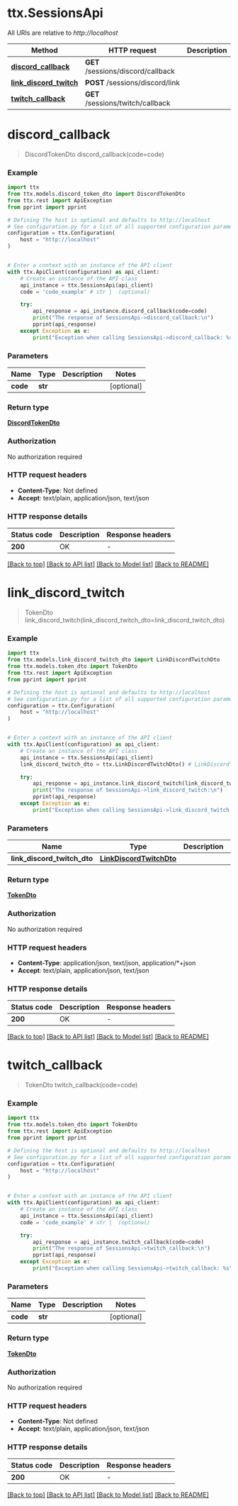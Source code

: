 # ttx.SessionsApi

All URIs are relative to *http://localhost*

Method | HTTP request | Description
------------- | ------------- | -------------
[**discord_callback**](SessionsApi.md#discord_callback) | **GET** /sessions/discord/callback | 
[**link_discord_twitch**](SessionsApi.md#link_discord_twitch) | **POST** /sessions/discord/link | 
[**twitch_callback**](SessionsApi.md#twitch_callback) | **GET** /sessions/twitch/callback | 


# **discord_callback**
> DiscordTokenDto discord_callback(code=code)

### Example


```python
import ttx
from ttx.models.discord_token_dto import DiscordTokenDto
from ttx.rest import ApiException
from pprint import pprint

# Defining the host is optional and defaults to http://localhost
# See configuration.py for a list of all supported configuration parameters.
configuration = ttx.Configuration(
    host = "http://localhost"
)


# Enter a context with an instance of the API client
with ttx.ApiClient(configuration) as api_client:
    # Create an instance of the API class
    api_instance = ttx.SessionsApi(api_client)
    code = 'code_example' # str |  (optional)

    try:
        api_response = api_instance.discord_callback(code=code)
        print("The response of SessionsApi->discord_callback:\n")
        pprint(api_response)
    except Exception as e:
        print("Exception when calling SessionsApi->discord_callback: %s\n" % e)
```



### Parameters


Name | Type | Description  | Notes
------------- | ------------- | ------------- | -------------
 **code** | **str**|  | [optional] 

### Return type

[**DiscordTokenDto**](DiscordTokenDto.md)

### Authorization

No authorization required

### HTTP request headers

 - **Content-Type**: Not defined
 - **Accept**: text/plain, application/json, text/json

### HTTP response details

| Status code | Description | Response headers |
|-------------|-------------|------------------|
**200** | OK |  -  |

[[Back to top]](#) [[Back to API list]](../README.md#documentation-for-api-endpoints) [[Back to Model list]](../README.md#documentation-for-models) [[Back to README]](../README.md)

# **link_discord_twitch**
> TokenDto link_discord_twitch(link_discord_twitch_dto=link_discord_twitch_dto)

### Example


```python
import ttx
from ttx.models.link_discord_twitch_dto import LinkDiscordTwitchDto
from ttx.models.token_dto import TokenDto
from ttx.rest import ApiException
from pprint import pprint

# Defining the host is optional and defaults to http://localhost
# See configuration.py for a list of all supported configuration parameters.
configuration = ttx.Configuration(
    host = "http://localhost"
)


# Enter a context with an instance of the API client
with ttx.ApiClient(configuration) as api_client:
    # Create an instance of the API class
    api_instance = ttx.SessionsApi(api_client)
    link_discord_twitch_dto = ttx.LinkDiscordTwitchDto() # LinkDiscordTwitchDto |  (optional)

    try:
        api_response = api_instance.link_discord_twitch(link_discord_twitch_dto=link_discord_twitch_dto)
        print("The response of SessionsApi->link_discord_twitch:\n")
        pprint(api_response)
    except Exception as e:
        print("Exception when calling SessionsApi->link_discord_twitch: %s\n" % e)
```



### Parameters


Name | Type | Description  | Notes
------------- | ------------- | ------------- | -------------
 **link_discord_twitch_dto** | [**LinkDiscordTwitchDto**](LinkDiscordTwitchDto.md)|  | [optional] 

### Return type

[**TokenDto**](TokenDto.md)

### Authorization

No authorization required

### HTTP request headers

 - **Content-Type**: application/json, text/json, application/*+json
 - **Accept**: text/plain, application/json, text/json

### HTTP response details

| Status code | Description | Response headers |
|-------------|-------------|------------------|
**200** | OK |  -  |

[[Back to top]](#) [[Back to API list]](../README.md#documentation-for-api-endpoints) [[Back to Model list]](../README.md#documentation-for-models) [[Back to README]](../README.md)

# **twitch_callback**
> TokenDto twitch_callback(code=code)

### Example


```python
import ttx
from ttx.models.token_dto import TokenDto
from ttx.rest import ApiException
from pprint import pprint

# Defining the host is optional and defaults to http://localhost
# See configuration.py for a list of all supported configuration parameters.
configuration = ttx.Configuration(
    host = "http://localhost"
)


# Enter a context with an instance of the API client
with ttx.ApiClient(configuration) as api_client:
    # Create an instance of the API class
    api_instance = ttx.SessionsApi(api_client)
    code = 'code_example' # str |  (optional)

    try:
        api_response = api_instance.twitch_callback(code=code)
        print("The response of SessionsApi->twitch_callback:\n")
        pprint(api_response)
    except Exception as e:
        print("Exception when calling SessionsApi->twitch_callback: %s\n" % e)
```



### Parameters


Name | Type | Description  | Notes
------------- | ------------- | ------------- | -------------
 **code** | **str**|  | [optional] 

### Return type

[**TokenDto**](TokenDto.md)

### Authorization

No authorization required

### HTTP request headers

 - **Content-Type**: Not defined
 - **Accept**: text/plain, application/json, text/json

### HTTP response details

| Status code | Description | Response headers |
|-------------|-------------|------------------|
**200** | OK |  -  |

[[Back to top]](#) [[Back to API list]](../README.md#documentation-for-api-endpoints) [[Back to Model list]](../README.md#documentation-for-models) [[Back to README]](../README.md)

